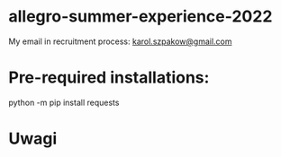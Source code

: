 # allegro-summer-experience-2022

My email in recruitment process: karol.szpakow@gmail.com 

# Pre-required installations:

python -m pip install requests






# Uwagi

